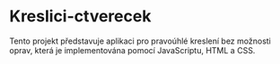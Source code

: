 # Kreslici-ctverecek
Tento projekt představuje aplikaci pro pravoúhlé kreslení bez možnosti oprav, která je implementována pomocí JavaScriptu, HTML a CSS. 
